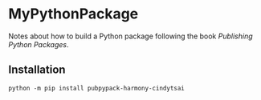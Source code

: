 # MyPythonPackage

Notes about how to build a Python package following the book _Publishing Python Packages_.

## Installation
```shell
python -m pip install pubpypack-harmony-cindytsai
```
